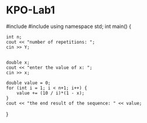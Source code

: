 # KPO-Lab1
#include <iostream>
#include <cmath>
using namespace std;
int main() {

	int n;
	cout << "number of repetitions: ";
	cin >> Y;


	double x;
	cout << "enter the value of x: ";
	cin >> x;

	double value = 0;
	for (int i = 1; i < n+1; i++) {
		value += (10 / i)*(1 - x);
	}
	cout << "the end result of the sequence: " << value;


}


